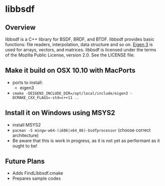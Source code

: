 # libbsdf
## Overview
libbsdf is a C++ library for BSDF, BRDF, and BTDF.
libbsdf provides basic functions: file readers, interpolation, data structure and so on.
[Eigen 3][1] is used for arrays, vectors, and matrices.
libbsdf is licensed under the terms of the Mozilla Public License, version 2.0.
See the LICENSE file.

## Make it build on OSX 10.10 with MacPorts
* ports to install:
  * eigen3
* ``cmake -DEIGEN3_INCLUDE_DIR=/opt/local/include/eigen3 -DCMAKE_CXX_FLAGS=-std=c++11 ..``

## Install it on Windows using MSYS2
* install MSYS2
* ``pacman -S mingw-w64-(i686|x64_86)-bsdfprocessor`` (choose correct architecture)
* Be aware that this is work in progress, as it is not yet as performant as it ought to be!

## Future Plans
* Adds FindLibbsdf.cmake
* Prepares sample codes

[1]: http://eigen.tuxfamily.org/index.php?title=Main_Page "Eigen"
